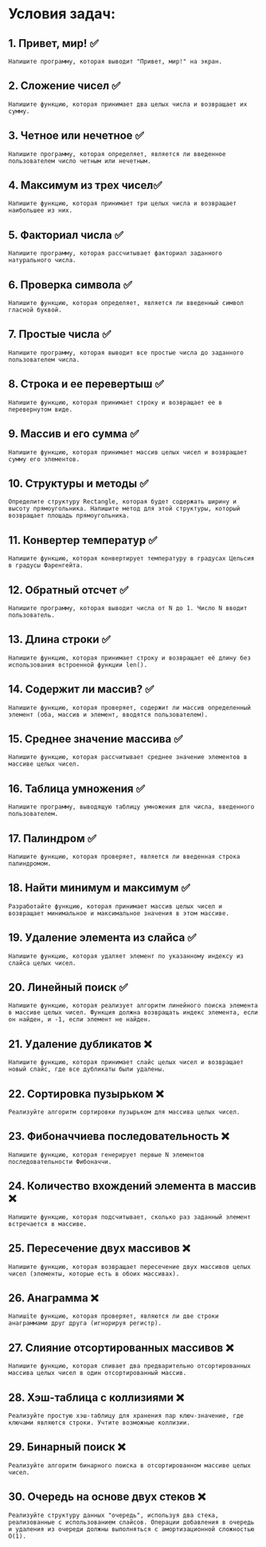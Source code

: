 # Условия задач:

## 1. Привет, мир! ✅
    Напишите программу, которая выводит "Привет, мир!" на экран.

## 2. Сложение чисел ✅
    Напишите функцию, которая принимает два целых числа и возвращает их сумму.

## 3. Четное или нечетное ✅
    Напишите программу, которая определяет, является ли введенное пользователем число четным или нечетным.

## 4. Максимум из трех чисел✅
    Напишите функцию, которая принимает три целых числа и возвращает наибольшее из них.

## 5. Факториал числа ✅
    Напишите программу, которая рассчитывает факториал заданного натурального числа.

## 6. Проверка символа ✅
    Напишите функцию, которая определяет, является ли введенный символ гласной буквой.

## 7. Простые числа ✅
    Напишите программу, которая выводит все простые числа до заданного пользователем числа.

## 8. Строка и ее перевертыш ✅
    Напишите функцию, которая принимает строку и возвращает ее в перевернутом виде.

## 9. Массив и его сумма ✅
    Напишите функцию, которая принимает массив целых чисел и возвращает сумму его элементов.

## 10. Структуры и методы ✅
    Определите структуру Rectangle, которая будет содержать ширину и высоту прямоугольника. Напишите метод для этой структуры, который возвращает площадь прямоугольника.
    
## 11. Конвертер температур ✅
    Напишите функцию, которая конвертирует температуру в градусах Цельсия в градусы Фаренгейта.

## 12. Обратный отсчет ✅
    Напишите программу, которая выводит числа от N до 1. Число N вводит пользователь.

## 13. Длина строки ✅
    Напишите функцию, которая принимает строку и возвращает её длину без использования встроенной функции len().

## 14. Содержит ли массив? ✅
    Напишите функцию, которая проверяет, содержит ли массив определенный элемент (оба, массив и элемент, вводятся пользователем).

## 15. Среднее значение массива ✅
    Напишите функцию, которая рассчитывает среднее значение элементов в массиве целых чисел.

## 16. Таблица умножения ✅
    Напишите программу, выводящую таблицу умножения для числа, введенного пользователем.

## 17. Палиндром ✅
    Напишите функцию, которая проверяет, является ли введенная строка палиндромом.

## 18. Найти минимум и максимум ✅
    Разработайте функцию, которая принимает массив целых чисел и возвращает минимальное и максимальное значения в этом массиве.

## 19. Удаление элемента из слайса ✅
    Напишите функцию, которая удаляет элемент по указанному индексу из слайса целых чисел.

## 20. Линейный поиск ✅
    Напишите функцию, которая реализует алгоритм линейного поиска элемента в массиве целых чисел. Функция должна возвращать индекс элемента, если он найден, и -1, если элемент не найден.

## 21. Удаление дубликатов ❌
    Напишите функцию, которая принимает слайс целых чисел и возвращает новый слайс, где все дубликаты были удалены.

## 22. Сортировка пузырьком ❌
    Реализуйте алгоритм сортировки пузырьком для массива целых чисел.

## 23. Фибоначчиева последовательность ❌
    Напишите функцию, которая генерирует первые N элементов последовательности Фибоначчи.

## 24. Количество вхождений элемента в массив ❌
    Напишите функцию, которая подсчитывает, сколько раз заданный элемент встречается в массиве.

## 25. Пересечение двух массивов ❌
    Напишите функцию, которая возвращает пересечение двух массивов целых чисел (элементы, которые есть в обоих массивах).

## 26. Анаграмма ❌
    Напишite функцию, которая проверяет, являются ли две строки анаграммами друг друга (игнорируя регистр).

## 27. Слияние отсортированных массивов ❌
    Напишите функцию, которая сливает два предварительно отсортированных массива целых чисел в один отсортированный массив.

## 28. Хэш-таблица с коллизиями ❌
    Реализуйте простую хэш-таблицу для хранения пар ключ-значение, где ключами являются строки. Учтите возможные коллизии.

## 29. Бинарный поиск ❌
    Реализуйте алгоритм бинарного поиска в отсортированном массиве целых чисел.

## 30. Очередь на основе двух стеков ❌
    Реализуйте структуру данных "очередь", используя два стека, реализованные с использованием слайсов. Операции добавления в очередь и удаления из очереди должны выполняться с амортизационной сложностью O(1).
